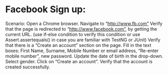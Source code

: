 # Facebook Sign up:

Scenario:
Open a Chrome browser.
Navigate to “http://www.fb.com”
Verify that the page is redirected to “http://www.facebook.com”, by getting the current URL. (use if-else condition to verify this condition or use Assert.assertequals() in case you are familiar with TestNG or JUnit)
Verify that there is a “Create an account” section on the page.
Fill in the text boxes: First Name, Surname, Mobile Number or email address, “Re-enter mobile number”, new password.
Update the date of birth in the drop-down.
Select gender.
Click on “Create an account”.
Verify that the account is created successfully.
